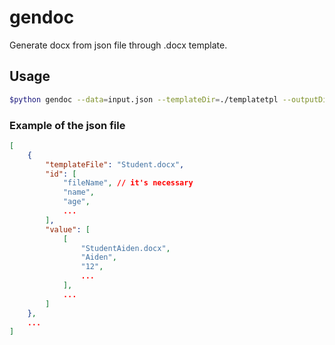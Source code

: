 # gendoc

Generate docx from json file through .docx template.

## Usage

```bash
$python gendoc --data=input.json --templateDir=./templatetpl --outputDir=./output
```

### Example of the json file

```json
[
    {
        "templateFile": "Student.docx",
        "id": [
            "fileName", // it's necessary
            "name",
            "age",
            ...
        ],
        "value": [
            [
                "StudentAiden.docx",
                "Aiden",
                "12",
                ...
            ],
            ...
        ]
    },
    ...
]
```
